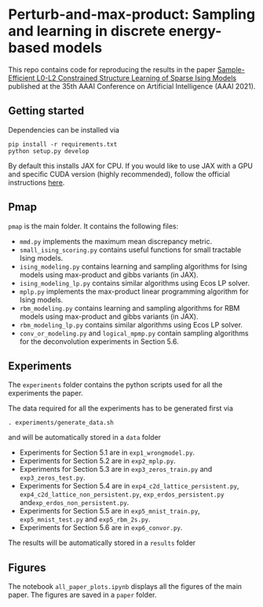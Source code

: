 # Perturb-and-max-product: Sampling and learning in discrete energy-based models

This repo contains code for reproducing the results in the paper [Sample-Efficient L0-L2 Constrained Structure Learning of Sparse Ising Models](https://arxiv.org/abs/2012.01744) published at the 35th AAAI Conference on Artificial Intelligence (AAAI 2021).


## Getting started

Dependencies can be installed via

```
pip install -r requirements.txt
python setup.py develop
```
By default this installs JAX for CPU. If you would like to use JAX with a GPU and specific CUDA version (highly recommended), follow the official instructions [here](https://github.com/google/jax#pip-installation-gpu-cuda).
  

## Pmap

`pmap` is the main folder. It contains the following files:
- `mmd.py` implements the maximum mean discrepancy metric.
- `small_ising_scoring.py` contains useful functions for small tractable Ising models.
- `ising_modeling.py` contains learning and sampling algorithms for Ising models using max-product and gibbs variants (in JAX).
- `ising_modeling_lp.py` contains similar algorithms using Ecos LP solver.
- `mplp.py` implements the max-product linear programming algorithm for Ising models.
- `rbm_modeling.py` contains learning and sampling algorithms for RBM models using max-product and gibbs variants (in JAX).
- `rbm_modeling_lp.py` contains similar algorithms using Ecos LP solver.
- `conv_or_modeling.py` and `logical_mpmp.py` contain sampling algorithms for the deconvolution experiments in Section 5.6.


## Experiments

The `experiments` folder contains the python scripts used for all the experiments the paper.

The data required for all the experiments has to be generated first via
```
. experiments/generate_data.sh
```
and will be automatically stored in a `data` folder

- Experiments for Section 5.1 are in `exp1_wrongmodel.py`.
- Experiments for Section 5.2 are in `exp2_mplp.py`.
- Experiments for Section 5.3 are in `exp3_zeros_train.py` and `exp3_zeros_test.py`.
- Experiments for Section 5.4 are in `exp4_c2d_lattice_persistent.py`, `exp4_c2d_lattice_non_persistent.py`, `exp_erdos_persistent.py` and`exp_erdos_non_persistent.py`.
- Experiments for Section 5.5 are in `exp5_mnist_train.py`, `exp5_mnist_test.py` and `exp5_rbm_2s.py`.
- Experiments for Section 5.6 are in `exp6_convor.py`.

The results will be automatically stored in a `results` folder

## Figures

The notebook `all_paper_plots.ipynb` displays all the figures of the main paper.
The figures are saved in a `paper` folder.